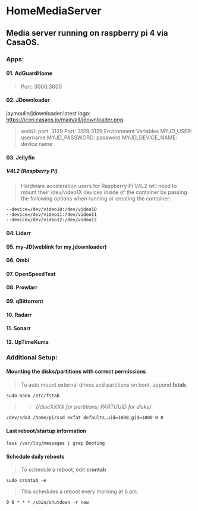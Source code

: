 # HomeMediaServer

## Media server running on raspberry pi 4 via CasaOS.

### **Apps:** 

#### 01. AdGuardHome

  > Port: 3000;3000

#### 02. JDownloader
jaymoulin/jdownloader:latest
logo: https://icon.casaos.io/main/all/jdownloader.png
> webUI port: 3129
> Port: 3129;3129
Environment Variables
> MYJD_USER: username
> MYJD_PASSWORD: password
> MYJD_DEVICE_NAME: device name

#### 03. Jellyfin

##### V4L2 (Raspberry Pi)

> Hardware acceleration users for Raspberry Pi V4L2 will need to mount their /dev/video1X devices inside of the container by passing the following options when running or creating the container: 

    --device=/dev/video10:/dev/video10
    --device=/dev/video11:/dev/video11
    --device=/dev/video12:/dev/video12  

#### 04. Lidarr
#### 05. my-JD(weblink for my.jdownloader)
#### 06. Ombi
#### 07. OpenSpeedTest
#### 08. Prowlarr
#### 09. qBittorrent
#### 10. Radarr
#### 11. Sonarr
#### 12. UpTimeKuma

### **Additional Setup:**

#### Mounting the disks/partitions with correct permissions  

> To auto mount external drives and partitions on boot, append **fstab**.  
    
    sudo nano /etc/fstab  

>> *(/dev/XXXX for partitions; PARTUUID for disks)*  

    /dev/sda3 /home/pi/ssd exfat defaults,uid=1000,gid=1000 0 0 


#### Last reboot/startup information
    
    less /var/log/messages | grep Booting
    
#### Schedule daily reboots

> To schedule a reboot, edit **crontab**
 
    sudo crontab -e

> This schedules a reboot every morning at 6 am.

    0 6 * * * /sbin/shutdown -r now
